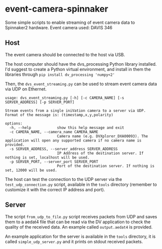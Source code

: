 # event-camera-spinnaker

Some simple scripts to enable streaming of event camera data to Spinnaker2 hardware.
Event camera used: DAVIS 346

## Host
The event camera should be connected to the host via USB. 

The host computer should have the dvs_processing Python library installed. I'd suggest to create a Python virtual environment, and install in them the libraries through `pip install dv_processing 'numpy<2'` 

Then, the `dvs_event_streaming.py` can be used to stream event camera data via UDP on Ethernet. 

```
usage: dvs_event_streaming.py [-h] [-c CAMERA_NAME] [-s SERVER_ADDRESS] [-p SERVER_PORT]

Stream events from a single iniVation camera to a server via UDP. Format of the message is: (timestamp,x,y,polarity)

options:
  -h, --help            show this help message and exit
  -c CAMERA_NAME, --camera_name CAMERA_NAME
                        Camera name (e.g. DVXplorer_DXA00093). The application will open any supported camera if no camera name is provided.
  -s SERVER_ADDRESS, --server_address SERVER_ADDRESS
                        IP Address of the destination server. If nothing is set, localhost will be used.
  -p SERVER_PORT, --server_port SERVER_PORT
                        Port of the destination server. If nothing is set, 12000 will be used.
```

The host can test the connection to the UDP server via the `test_udp_connection.py` script, available in the `tools` directory (remember to customize it with the correct IP address and port).

## Server

The script `from_udp_to_file.py` script receives packets from UDP and saves them to a aedat4 file that can be read via the DV application to check the quality of the received data. 
An example called `output.aedat4` is provided.

An example application for the server is available in the `tools` directory, it is called `simple_udp_server.py` and it prints on stdout received packets.
